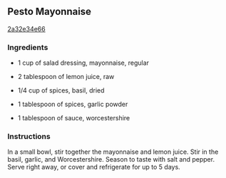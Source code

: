 ## Pesto Mayonnaise

[2a32e34e66](http://www.foodrepublic.com/recipes/pesto-mayonnaise-recipe/)

### Ingredients

 - 1 cup of salad dressing, mayonnaise, regular

 - 2 tablespoon of lemon juice, raw

 - 1/4 cup of spices, basil, dried

 - 1 tablespoon of spices, garlic powder

 - 1 tablespoon of sauce, worcestershire

### Instructions

In a small bowl, stir together the mayonnaise and lemon juice. Stir in the basil, garlic, and Worcestershire. Season to taste with salt and pepper. Serve right away, or cover and refrigerate for up to 5 days.